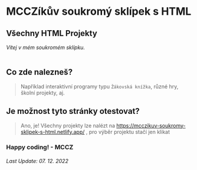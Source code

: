 # MCCZíkův soukromý sklípek s HTML
## Všechny HTML Projekty
*Vítej v mém soukromém sklípku.*
<br><br>
## Co zde nalezneš?
> Například interaktivní programy typu `Žákovská knížka`, různé hry, školní projekty, aj.<br>

## Je možnost tyto stránky otestovat?
> Ano, je! Všechny projekty lze nalézt na https://mcczikuv-soukromy-sklipek-s-html.netlify.app/ , pro výběr projektu stačí jen klikat<br>


### Happy coding! - MCCZ
###### Last Update: 07. 12. 2022 

